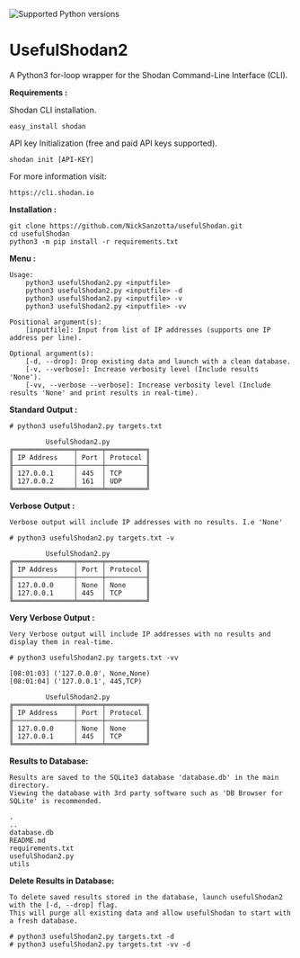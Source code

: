 ![Supported Python versions](https://img.shields.io/badge/python-3.9-green.svg)

# UsefulShodan2
A Python3 for-loop wrapper for the Shodan Command-Line Interface (CLI).

**Requirements :**

Shodan CLI installation. 
```
easy_install shodan
```

API key Initialization (free and paid API keys supported).
```
shodan init [API-KEY]
```
For more information visit: 
```
https://cli.shodan.io
```

**Installation :**
```
git clone https://github.com/NickSanzotta/usefulShodan.git
cd usefulShodan
python3 -m pip install -r requirements.txt
```    

**Menu :**
```
Usage:
	python3 usefulShodan2.py <inputfile>
    python3 usefulShodan2.py <inputfile> -d
    python3 usefulShodan2.py <inputfile> -v
    python3 usefulShodan2.py <inputfile> -vv

Positional argument(s):
    [inputfile]: Input from list of IP addresses (supports one IP address per line).

Optional argument(s):
    [-d, --drop]: Drop existing data and launch with a clean database.
    [-v, --verbose]: Increase verbosity level (Include results 'None').
    [-vv, --verbose --verbose]: Increase verbosity level (Include results 'None' and print results in real-time).
```

**Standard Output :**
```
# python3 usefulShodan2.py targets.txt

         UsefulShodan2.py
╔═══════════════╤══════╤══════════╗
║ IP Address    │ Port │ Protocol ║
╟───────────────┼──────┼──────────╢
║ 127.0.0.1   	│ 445  │ TCP      ║
║ 127.0.0.2 	│ 161  │ UDP      ║
╚═══════════════╧══════╧══════════╝
```

**Verbose Output :**
```
Verbose output will include IP addresses with no results. I.e 'None'

# python3 usefulShodan2.py targets.txt -v

         UsefulShodan2.py
╔═══════════════╤══════╤══════════╗
║ IP Address    │ Port │ Protocol ║
╟───────────────┼──────┼──────────╢
║ 127.0.0.0   	│ None │ None     ║
║ 127.0.0.1  	│ 445  │ TCP      ║
╚═══════════════╧══════╧══════════╝
```

**Very Verbose Output :**
```
Very Verbose output will include IP addresses with no results and display them in real-time.

# python3 usefulShodan2.py targets.txt -vv

[08:01:03] ('127.0.0.0', None,None)
[08:01:04] ('127.0.0.1', 445,TCP)

         UsefulShodan2.py
╔═══════════════╤══════╤══════════╗
║ IP Address    │ Port │ Protocol ║
╟───────────────┼──────┼──────────╢
║ 127.0.0.0   	│ None │ None     ║
║ 127.0.0.1  	│ 445  │ TCP      ║
╚═══════════════╧══════╧══════════╝
```

**Results to Database:**
```
Results are saved to the SQLite3 database 'database.db' in the main directory. 
Viewing the database with 3rd party software such as 'DB Browser for SQLite' is recommended.

.
..
database.db
README.md
requirements.txt
usefulShodan2.py
utils
```

**Delete Results in Database:**
```
To delete saved results stored in the database, launch usefulShodan2 with the [-d, --drop] flag. 
This will purge all existing data and allow usefulShodan to start with a fresh database.

# python3 usefulShodan2.py targets.txt -d
# python3 usefulShodan2.py targets.txt -vv -d
```
